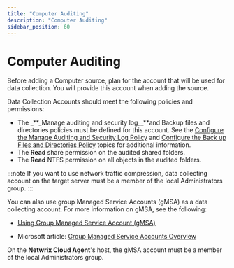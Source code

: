 ```yaml
---
title: "Computer Auditing"
description: "Computer Auditing"
sidebar_position: 60
---
```


# Computer Auditing

Before adding a Computer source, plan for the account that will be used for data collection. You
will provide this account when adding the source.

Data Collection Accounts should meet the following policies and permissions:

- The \_**\_Manage auditing and security log\_\_**and Backup files and directories policies must be
  defined for this account. See the
  [Configure the Manage Auditing and Security Log Policy](/docs/1secure/admin/datacollection/activedirectoryauditing/manageauditingsecuritylog.md)
  and [Configure the Back up Files and Directories Policy](/docs/1secure/admin/datacollection/computer/backupfilesdirectories.md) topics for
  additional information.
- The **Read** share permission on the audited shared folders.
- The **Read** NTFS permission on all objects in the audited folders.

:::note
If you want to use network traffic compression, data collecting account on the target
server must be a member of the local Administrators group.
:::


You can also use group Managed Service Accounts (gMSA) as a data collecting account. For more
information on gMSA, see the following:

- [Using Group Managed Service Account (gMSA)](/docs/1secure/admin/datacollection/gmsa.md)

- Microsoft article:
  [Group Managed Service Accounts Overview](https://docs.microsoft.com/en-us/windows-server/security/group-managed-service-accounts/group-managed-service-accounts-overview)

On the **Netwrix Cloud Agent**'s host, the gMSA account must be a member of the local Administrators
group.
